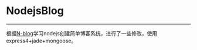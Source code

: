 # NodejsBlog
---
根据[N-blog](https://github.com/nswbmw/N-blog)学习nodejs创建简单博客系统，进行了一些修改，使用express4+jade+mongoose。
